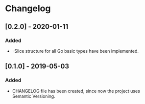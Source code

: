 # Changelog

## [0.2.0] - 2020-01-11
### Added
- -Slice structure for all Go basic types have been implemented.

## [0.1.0] - 2019-05-03
### Added
- CHANGELOG file has been created, since now the project uses Semantic Versioning.
